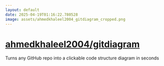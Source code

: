 ```yaml
---
layout: default
date: 2025-04-19T01:16:22.780528
image: assets/ahmedkhaleel2004_gitdiagram_cropped.png
---
```


# [ahmedkhaleel2004/gitdiagram](https://github.com/ahmedkhaleel2004/gitdiagram)

Turns any GitHub repo into a clickable code structure diagram in seconds
